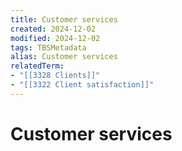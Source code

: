 ```yaml
---
title: Customer services
created: 2024-12-02
modified: 2024-12-02
tags: TBSMetadata
alias: Customer services
relatedTerm:
- "[[3328 Clients]]"
- "[[3322 Client satisfaction]]"
---
```

# Customer services
